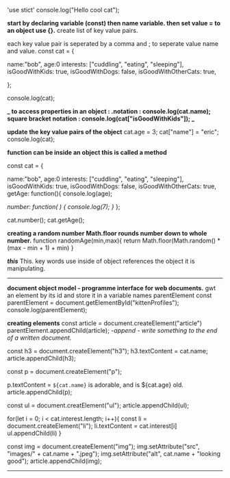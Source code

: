 'use stict'
console.log("Hello cool cat");

**start by declaring variable (const) then name variable. then set value = to an object use {}.**
create list of key value pairs.

each key value pair is seperated by a comma and ; to seperate value name and value.
const cat = {

name:"bob",
age:0
interests: ["cuddling", "eating", "sleeping"],
isGoodWithKids: true,
isGoodWithDogs: false,
isGoodWithOtherCats: true,

};

console.log(cat);

**_ to access properties in an object :
.notation : console.log(cat.name);
square bracket notation : console.log(cat["isGoodWithKids"]); _**

**update the key value pairs of the object**
cat.age = 3;
cat["name"] = "eric";
console.log(cat);

**function can be inside an object this is called a method**

const cat = {

name:"bob",
age:0
interests: ["cuddling", "eating", "sleeping"],
isGoodWithKids: true,
isGoodWithDogs: false,
isGoodWithOtherCats: true,
getAge: function(){
console.log(age);

<!-- this.age = randomAge(3,10) + "months"
}
getName: function(){
    console.log(age);
    this.name = randomName()
} -->

_number: function( ) {
console.log(7);
}_
};

cat.number();
cat.getAge();

**creating a random number** **Math.floor rounds number down to whole number.**
function randomAge(min,max){
return Math.floor(Math.random() \* (max - min + 1) + min)
}

**_this_**
This. key words use inside of object references the object it is manipulating.

---

**document object model - programme interface for web documents.**
gwt an element by its id and store it in a variable names parentElement
const parentElement = document.getElementById("kittenProfiles");
console.log(parentElement);

**creating elements**
const article = document.createElement("article")
parentElement.appendChild(article); -_append - write something to the end of a written document._

const h3 = document.createElement("h3");
h3.textContent = cat.name;
article.appendChild(h3);

const p = document.createElement("p");

<!-- p.textContent = cat.name + " is adorable and is " + cat.age + " old."; -->

p.textContent = `${cat.name}` is adorable, and is ${cat.age} old.
article.appendChild(p);

const ul = document.creatElement("ul");
article.appendChild(ul);

for(let i = 0; i < cat.interest.length; i++){
const li = document.createElement("li");
li.textContent = cat.interest[i]
ul.appendChild(li)
}

const img = document.createElement("img");
img.setAttribute("src", "images/" + cat.name + ".jpeg");
img.setAttribute("alt", cat.name + "looking good");
article.appendChild(img);

---
